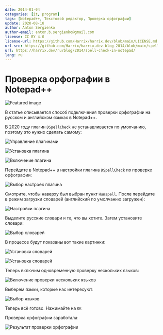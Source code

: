 ```yaml
---
date: 2014-01-04
categories: [it, program]
tags: [Notepad++, Текстовой редактор, Проверка орфографии]
update: 2020-08-18
author: Anton Sergienko
author-email: anton.b.sergienko@gmail.com
license: CC BY 4.0
license-url: https://github.com/Harrix/harrix.dev/blob/main/LICENSE.md
url-src: https://github.com/Harrix/harrix.dev-blog-2014/blob/main/spell-check-in-notepad/spell-check-in-notepad.md
url: https://harrix.dev/ru/blog/2014/spell-check-in-notepad/
lang: ru
---
```


# Проверка орфографии в Notepad++

![Featured image](featured-image.svg)

В статье описывается способ подключения проверки орфографии на русском и английском языках в Notepad++.

В 2020 году плагин `DSpellCheck` не устанавливается по умолчанию, поэтому это нужно сделать самому:

![Управление плагинами](img/plugins_01.png)

![Установка плагина](img/plugins_02.png)

![Включение плагина](img/plugins_03.png)

Перейдите в Notepad++ в настройки плагина `DSpellCheck` по проверке орфографии:

![Выбор настроек плагина](img/spell-check_01.png)

Смотрите, чтобы наверху был выбран пункт `Hunspell`. После перейдите в режим загрузки словарей (английский по умолчанию загружен):

![Настройки плагина](img/spell-check_02.png)

Выделите русские словари и те, что вы хотите. Затем установите словари:

![Выбор словарей](img/spell-check_03.png)

В процессе будут показаны вот такие картинки:

![Установка словарей](img/spell-check_04.png)

![Установка словарей](img/spell-check_05.png)

Теперь включим одновременную проверку нескольких языков:

![Включение проверки нескольких языков](img/spell-check_06.png)

Выберем языки, которые нас интересуют:

![Выбор языков](img/spell-check_07.png)

Теперь всё готово. Нажимайте на `OK`

Проверка орфографии заработала:

![Результат проверки орфографии](img/spell-check_08.png)
